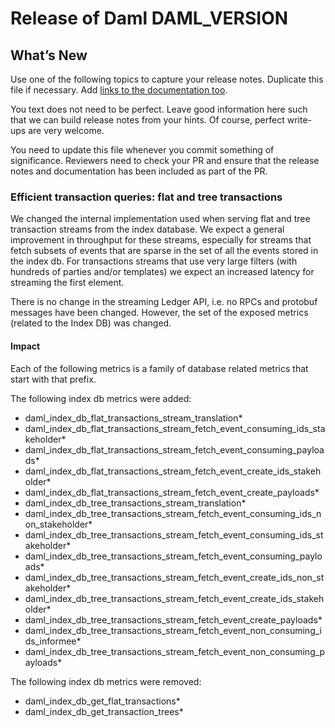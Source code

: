 # Release of Daml DAML_VERSION

## What’s New

Use one of the following topics to capture your release notes. Duplicate this file if necessary.
Add [links to the documentation too](https://docs.daml.com/DAML_VERSION/about.html).

You text does not need to be perfect. Leave good information here such that we can build release notes from your hints.
Of course, perfect write-ups are very welcome.

You need to update this file whenever you commit something of significance. Reviewers need to check your PR 
and ensure that the release notes and documentation has been included as part of the PR.


### Efficient transaction queries: flat and tree transactions

We changed the internal implementation used when serving flat and tree transaction streams from the index database.
We expect a general improvement in throughput for these streams, especially for streams that fetch subsets of events
that are sparse in the set of all the events stored in the index db.
For transactions streams that use very large filters (with hundreds of parties and/or templates) we expect 
an increased latency for streaming the first element.

There is no change in the streaming Ledger API, i.e. no RPCs and protobuf messages have been changed. 
However, the set of the exposed metrics (related to the Index DB) was changed.

#### Impact
Each of the following metrics is a family of database related metrics that start with that prefix.

The following index db metrics were added:
- daml_index_db_flat_transactions_stream_translation*
- daml_index_db_flat_transactions_stream_fetch_event_consuming_ids_stakeholder*
- daml_index_db_flat_transactions_stream_fetch_event_consuming_payloads*
- daml_index_db_flat_transactions_stream_fetch_event_create_ids_stakeholder*
- daml_index_db_flat_transactions_stream_fetch_event_create_payloads*
- daml_index_db_tree_transactions_stream_translation*
- daml_index_db_tree_transactions_stream_fetch_event_consuming_ids_non_stakeholder*
- daml_index_db_tree_transactions_stream_fetch_event_consuming_ids_stakeholder*
- daml_index_db_tree_transactions_stream_fetch_event_consuming_payloads*
- daml_index_db_tree_transactions_stream_fetch_event_create_ids_non_stakeholder*
- daml_index_db_tree_transactions_stream_fetch_event_create_ids_stakeholder*
- daml_index_db_tree_transactions_stream_fetch_event_create_payloads*
- daml_index_db_tree_transactions_stream_fetch_event_non_consuming_ids_informee*
- daml_index_db_tree_transactions_stream_fetch_event_non_consuming_payloads*

The following index db metrics were removed:
- daml_index_db_get_flat_transactions*
- daml_index_db_get_transaction_trees*
